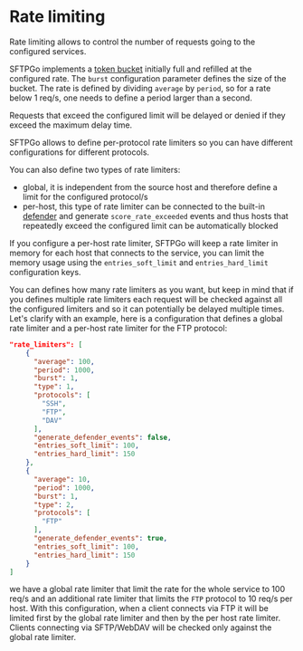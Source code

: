 # Rate limiting

Rate limiting allows to control the number of requests going to the configured services.

SFTPGo implements a [token bucket](https://en.wikipedia.org/wiki/Token_bucket) initially full and refilled at the configured rate. The `burst` configuration parameter defines the size of the bucket. The rate is defined by dividing `average` by `period`, so for a rate below 1 req/s, one needs to define a period larger than a second.

Requests that exceed the configured limit will be delayed or denied if they exceed the maximum delay time.

SFTPGo allows to define per-protocol rate limiters so you can have different configurations for different protocols.

You can also define two types of rate limiters:

- global, it is independent from the source host and therefore define a limit for the configured protocol/s
- per-host, this type of rate limiter can be connected to the built-in [defender](./defender.md) and generate `score_rate_exceeded` events and thus hosts that repeatedly exceed the configured limit can be automatically blocked

If you configure a per-host rate limiter, SFTPGo will keep a rate limiter in memory for each host that connects to the service, you can limit the memory usage using the `entries_soft_limit` and `entries_hard_limit` configuration keys.

You can defines how many rate limiters as you want, but keep in mind that if you defines multiple rate limiters each request will be checked against all the configured limiters and so it can potentially be delayed multiple times. Let's clarify with an example, here is a configuration that defines a global rate limiter and a per-host rate limiter for the FTP protocol:

```json
"rate_limiters": [
    {
      "average": 100,
      "period": 1000,
      "burst": 1,
      "type": 1,
      "protocols": [
        "SSH",
        "FTP",
        "DAV"
      ],
      "generate_defender_events": false,
      "entries_soft_limit": 100,
      "entries_hard_limit": 150
    },
    {
      "average": 10,
      "period": 1000,
      "burst": 1,
      "type": 2,
      "protocols": [
        "FTP"
      ],
      "generate_defender_events": true,
      "entries_soft_limit": 100,
      "entries_hard_limit": 150
    }
]
```

we have a global rate limiter that limit the rate for the whole service to 100 req/s and an additional rate limiter that limits the `FTP` protocol to 10 req/s per host.
With this configuration, when a client connects via FTP it will be limited first by the global rate limiter and then by the per host rate limiter.
Clients connecting via SFTP/WebDAV will be checked only against the global rate limiter.

